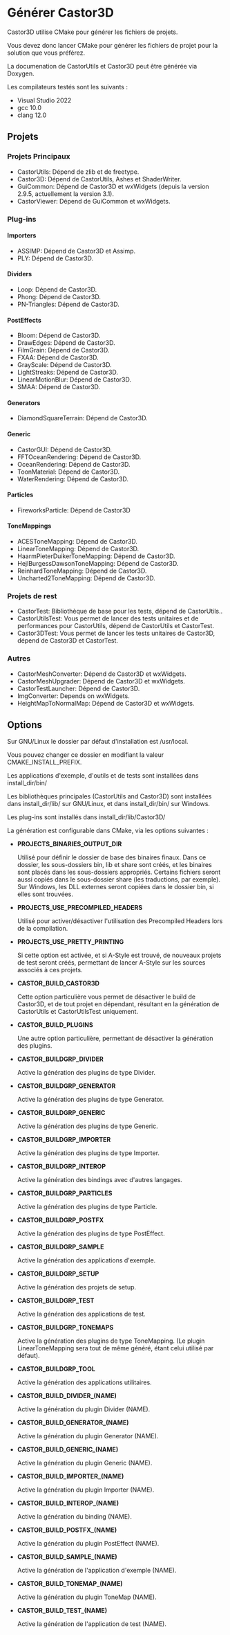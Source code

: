 # Générer Castor3D

Castor3D utilise CMake pour générer les fichiers de projets.<br />

Vous devez donc lancer CMake pour générer les fichiers de projet pour la solution que vous préférez.<br />

La documenation de CastorUtils et Castor3D peut être générée via Doxygen.<br />

Les compilateurs testés sont les suivants :
- Visual Studio 2022
- gcc 10.0
- clang 12.0

## Projets

### Projets Principaux

- CastorUtils: Dépend de zlib et de freetype.
- Castor3D: Dépend de CastorUtils, Ashes et ShaderWriter.
- GuiCommon: Dépend de Castor3D et wxWidgets (depuis la version 2.9.5, actuellement la version 3.1).
- CastorViewer: Dépend de GuiCommon et wxWidgets.

### Plug-ins

#### Importers

  - ASSIMP: Dépend de Castor3D et Assimp.
  - PLY: Dépend de Castor3D.

#### Dividers

  - Loop: Dépend de Castor3D.
  - Phong: Dépend de Castor3D.
  - PN-Triangles: Dépend de Castor3D.

#### PostEffects

  - Bloom: Dépend de Castor3D.
  - DrawEdges: Dépend de Castor3D.
  - FilmGrain: Dépend de Castor3D.
  - FXAA: Dépend de Castor3D.
  - GrayScale: Dépend de Castor3D.
  - LightStreaks: Dépend de Castor3D.
  - LinearMotionBlur: Dépend de Castor3D.
  - SMAA: Dépend de Castor3D.

#### Generators

  - DiamondSquareTerrain: Dépend de Castor3D.

#### Generic

  - CastorGUI: Dépend de Castor3D.
  - FFTOceanRendering: Dépend de Castor3D.
  - OceanRendering: Dépend de Castor3D.
  - ToonMaterial: Dépend de Castor3D.
  - WaterRendering: Dépend de Castor3D.

#### Particles

  - FireworksParticle: Dépend de Castor3D

#### ToneMappings

  - ACESToneMapping: Dépend de Castor3D.
  - LinearToneMapping: Dépend de Castor3D.
  - HaarmPieterDuikerToneMapping: Dépend de Castor3D.
  - HejlBurgessDawsonToneMapping: Dépend de Castor3D.
  - ReinhardToneMapping: Dépend de Castor3D.
  - Uncharted2ToneMapping: Dépend de Castor3D.

### Projets de rest

- CastorTest: Bibliothèque de base pour les tests, dépend de CastorUtils..
- CastorUtilsTest: Vous permet de lancer des tests unitaires et de performances pour CastorUtils, dépend de CastorUtils et CastorTest.
- Castor3DTest: Vous permet de lancer les tests unitaires de Castor3D, dépend de Castor3D et CastorTest.

### Autres

- CastorMeshConverter: Dépend de Castor3D et wxWidgets.
- CastorMeshUpgrader: Dépend de Castor3D et wxWidgets.
- CastorTestLauncher: Dépend de Castor3D.
- ImgConverter: Depends on wxWidgets.
- HeightMapToNormalMap: Dépend de Castor3D et wxWidgets.

## Options

Sur GNU/Linux le dossier par défaut d'installation est /usr/local.

Vous pouvez changer ce dossier en modifiant la valeur CMAKE_INSTALL_PREFIX.

Les applications d'exemple, d'outils et de tests sont installées dans install_dir/bin/

Les bibliothèques principales (CastorUtils and Castor3D) sont installées dans install_dir/lib/ sur GNU/Linux, et dans install_dir/bin/ sur Windows.

Les plug-ins sont installés dans install_dir/lib/Castor3D/

La génération est configurable dans CMake, via les options suivantes :
- **PROJECTS_BINARIES_OUTPUT_DIR**

    Utilisé pour définir le dossier de base des binaires finaux.
    Dans ce dossier, les sous-dossiers bin, lib et share sont créés,
	et les binaires sont placés dans les sous-dossiers appropriés.
    Certains fichiers seront aussi copiés dans le sous-dossier
	share (les traductions, par exemple).
    Sur Windows, les DLL externes seront copiées dans le dossier bin,
	si elles sont trouvées.

- **PROJECTS_USE_PRECOMPILED_HEADERS**

    Utilisé pour activer/désactiver l'utilisation des Precompiled Headers
	lors de la compilation.

- **PROJECTS_USE_PRETTY_PRINTING**

    Si cette option est activée, et si A-Style est trouvé, de nouveaux projets
	de test seront créés, permettant de lancer A-Style sur les sources associés
	à ces projets.

- **CASTOR_BUILD_CASTOR3D**

    Cette option particulière vous permet de désactiver le build de Castor3D,
	et de tout projet en dépendant, résultant en la génération de CastorUtils
	et CastorUtilsTest uniquement.

- **CASTOR_BUILD_PLUGINS**

    Une autre option particulière, permettant de désactiver la génération des plugins.

- **CASTOR_BUILDGRP_DIVIDER**

    Active la génération des plugins de type Divider.

- **CASTOR_BUILDGRP_GENERATOR**

    Active la génération des plugins de type Generator.

- **CASTOR_BUILDGRP_GENERIC**

    Active la génération des plugins de type Generic.

- **CASTOR_BUILDGRP_IMPORTER**

    Active la génération des plugins de type Importer.

- **CASTOR_BUILDGRP_INTEROP**

    Active la génération des bindings avec d'autres langages.

- **CASTOR_BUILDGRP_PARTICLES**

    Active la génération des plugins de type Particle.

- **CASTOR_BUILDGRP_POSTFX**

    Active la génération des plugins de type PostEffect.

- **CASTOR_BUILDGRP_SAMPLE**

    Active la génération des applications d'exemple.

- **CASTOR_BUILDGRP_SETUP**

    Active la génération des projets de setup.

- **CASTOR_BUILDGRP_TEST**

    Active la génération des applications de test.

- **CASTOR_BUILDGRP_TONEMAPS**

    Active la génération des plugins de type ToneMapping.
    (Le plugin LinearToneMapping sera tout de même généré, étant celui utilisé par défaut).

- **CASTOR_BUILDGRP_TOOL**

    Active la génération des applications utilitaires.

- **CASTOR_BUILD_DIVIDER_(NAME)**

    Active la génération du plugin Divider (NAME).

- **CASTOR_BUILD_GENERATOR_(NAME)**

    Active la génération du plugin Generator (NAME).

- **CASTOR_BUILD_GENERIC_(NAME)**

    Active la génération du plugin Generic (NAME).

- **CASTOR_BUILD_IMPORTER_(NAME)**

    Active la génération du plugin Importer (NAME).

- **CASTOR_BUILD_INTEROP_(NAME)**

    Active la génération du binding (NAME).

- **CASTOR_BUILD_POSTFX_(NAME)**

    Active la génération du plugin PostEffect (NAME).

- **CASTOR_BUILD_SAMPLE_(NAME)**

    Active la génération de l'application d'exemple (NAME).

- **CASTOR_BUILD_TONEMAP_(NAME)**

    Active la génération du plugin ToneMap (NAME).

- **CASTOR_BUILD_TEST_(NAME)**

    Active la génération de l'application de test (NAME).